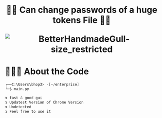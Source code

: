 ### 
<h1 align="center">🕵️‍♂️ Can change passwords of a huge tokens File 🕵️‍♂️</h>

![BetterHandmadeGull-size_restricted]([https://cdn.discordapp.com/attachments/1189254955547230328/1209271660708896878/Bugs_Bunny-removebg-preview.png?ex=65e650ff&is=65d3dbff&hm=fe48d95eb32239141c97784ed55a8dfe58f7f605a9ab7566926a5e5969202c29&](https://cdn.discordapp.com/attachments/1206300017770631258/1209273052521697320/xyzPW_Showcase.mp4?ex=65e6524a&is=65d3dd4a&hm=6cc14f3e7a2803d254fa621aa01adf9afb49fca6af0f6028716e8c2133ca406b&)https://cdn.discordapp.com/attachments/1206300017770631258/1209273052521697320/xyzPW_Showcase.mp4?ex=65e6524a&is=65d3dd4a&hm=6cc14f3e7a2803d254fa621aa01adf9afb49fca6af0f6028716e8c2133ca406b&)

# 👨🏻‍💻 About the Code

```python
┌──C:\Users\bhop3> -[~/enterprise]
└─$ main.py

ɤ fast & good gui
ɤ Updatest Version of Chrome Version
ɤ Undetected
ɤ Feel free to use it
```
